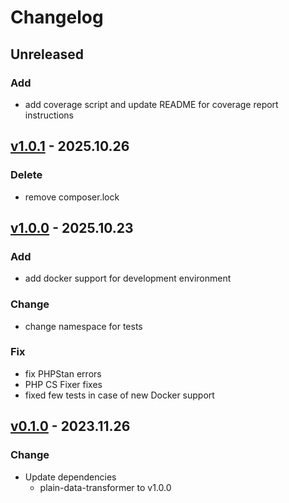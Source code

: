 # Changelog
## Unreleased
### Add
- add coverage script and update README for coverage report instructions

## [v1.0.1] - 2025.10.26
### Delete
- remove composer.lock

## [v1.0.0] - 2025.10.23
### Add
- add docker support for development environment

### Change
- change namespace for tests

### Fix
- fix PHPStan errors
- PHP CS Fixer fixes
- fixed few tests in case of new Docker support

## [v0.1.0] - 2023.11.26

### Change
- Update dependencies
  - plain-data-transformer to v1.0.0

[v1.0.1]: https://github.com/grzegorz-jamroz/filesystem/releases/tag/v1.0.1
[v1.0.0]: https://github.com/grzegorz-jamroz/filesystem/releases/tag/v1.0.0
[v0.1.0]: https://github.com/grzegorz-jamroz/filesystem/releases/tag/v0.1.0
